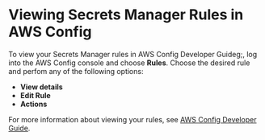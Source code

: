 # Viewing Secrets Manager Rules in AWS Config<a name="view-secrets-config"></a>

To view your Secrets Manager rules in AWS Config Developer Guideg;, log into the AWS Config console and choose **Rules**\. Choose the desired rule and perfom any of the following options: 
+ **View details**
+ **Edit Rule**
+ **Actions**

For more information about viewing your rules, see [AWS Config Developer Guide](https://docs.aws.amazon.com/config/latest/developerguide/evaluate-config.html)\.